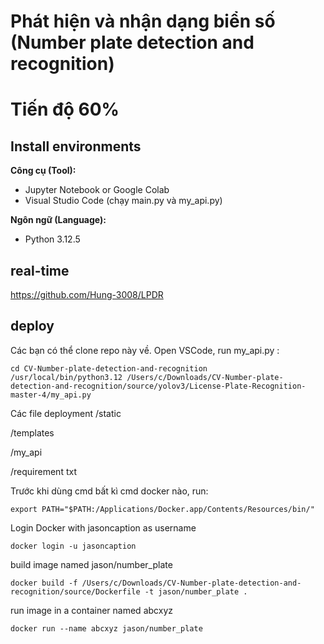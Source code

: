 # Phát hiện và nhận dạng biển số (Number plate detection and recognition)
# Tiến độ 60%
 ## Install environments
**Công cụ (Tool):**<br>
* Jupyter Notebook or Google Colab
* Visual Studio Code (chạy main.py và my_api.py)

**Ngôn ngữ (Language):**<br>
* Python 3.12.5

## real-time
https://github.com/Hung-3008/LPDR


## deploy
Các bạn có thể clone repo này về. Open VSCode, run my_api.py :
```
cd CV-Number-plate-detection-and-recognition
/usr/local/bin/python3.12 /Users/c/Downloads/CV-Number-plate-detection-and-recognition/source/yolov3/License-Plate-Recognition-master-4/my_api.py
```
Các file deployment
/static

/templates

/my_api

/requirement txt

Trước khi dùng cmd bất kì cmd docker nào, run:
```
export PATH="$PATH:/Applications/Docker.app/Contents/Resources/bin/"
```
Login Docker with jasoncaption as username
```
docker login -u jasoncaption
```

build image named jason/number_plate
```
docker build -f /Users/c/Downloads/CV-Number-plate-detection-and-recognition/source/Dockerfile -t jason/number_plate .
```
run image in a container named abcxyz
```
docker run --name abcxyz jason/number_plate
```
